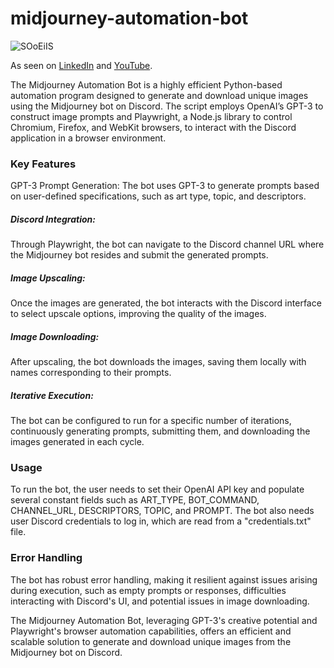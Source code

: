 # midjourney-automation-bot
![SOoEiIS](https://user-images.githubusercontent.com/110620707/235405082-01be9472-2e53-4888-a3bb-daca425dbfd3.png)

As seen on [LinkedIn](https://www.linkedin.com/posts/harmindersinghnijjar_sikhism-sikhi-punjab-activity-7058192758297022464-CPs6?utm_source=share&utm_medium=member_desktop) and [YouTube](https://www.youtube.com/watch?v=IJ0jNhrKQ34).


The Midjourney Automation Bot is a highly efficient Python-based automation program designed to generate and download unique images using the Midjourney bot on Discord. The script employs OpenAI’s GPT-3 to construct image prompts and Playwright, a Node.js library to control Chromium, Firefox, and WebKit browsers, to interact with the Discord application in a browser environment.

### Key Features
GPT-3 Prompt Generation: The bot uses GPT-3 to generate prompts based on user-defined specifications, such as art type, topic, and descriptors.

##### Discord Integration: 
Through Playwright, the bot can navigate to the Discord channel URL where the Midjourney bot resides and submit the generated prompts.

##### Image Upscaling: 
Once the images are generated, the bot interacts with the Discord interface to select upscale options, improving the quality of the images.

##### Image Downloading: 
After upscaling, the bot downloads the images, saving them locally with names corresponding to their prompts.

##### Iterative Execution: 
The bot can be configured to run for a specific number of iterations, continuously generating prompts, submitting them, and downloading the images generated in each cycle.

### Usage
To run the bot, the user needs to set their OpenAI API key and populate several constant fields such as ART_TYPE, BOT_COMMAND, CHANNEL_URL, DESCRIPTORS, TOPIC, and PROMPT. The bot also needs user Discord credentials to log in, which are read from a "credentials.txt" file.

### Error Handling
The bot has robust error handling, making it resilient against issues arising during execution, such as empty prompts or responses, difficulties interacting with Discord's UI, and potential issues in image downloading.

The Midjourney Automation Bot, leveraging GPT-3's creative potential and Playwright's browser automation capabilities, offers an efficient and scalable solution to generate and download unique images from the Midjourney bot on Discord.




